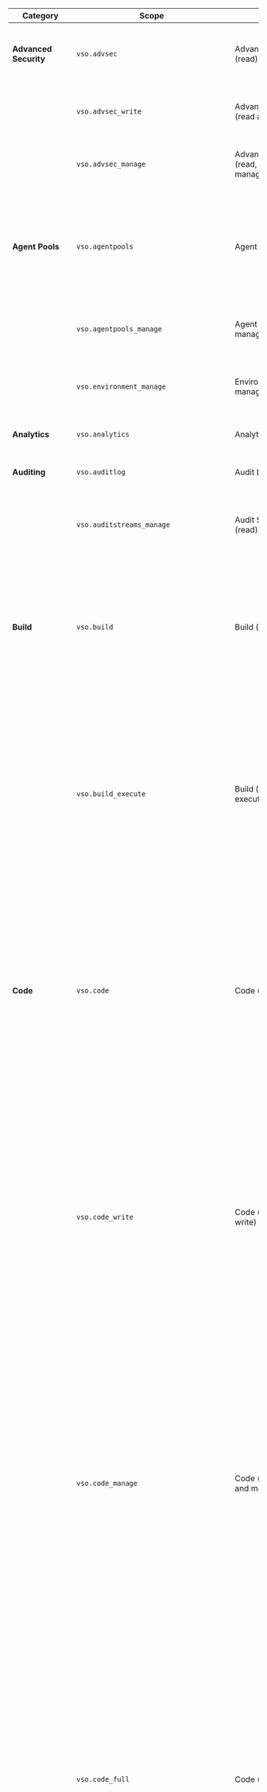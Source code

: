 | Category | Scope | Name | Description | Inherits From |
| -------- | ----- | ---- | ----------- | --------------|
| **Advanced Security** | `vso.advsec` | AdvancedSecurity (read) | Grants the ability to read alerts, result instances, analysis result instances. |
| | `vso.advsec_write` | AdvancedSecurity (read and write) |Grants the ability to upload analyses in sarif | `vso.advsec` |
| | `vso.advsec_manage` | AdvancedSecurity (read, write, and manage) |Grants the ability to upload analyses in sarif | `vso.advsec_write` |
| **Agent Pools** | `vso.agentpools` | Agent Pools (read) | Grants the ability to view tasks, pools, queues, agents, and currently running or recently completed jobs for agents. |
| | `vso.agentpools_manage` | Agent Pools (read, manage) | Grants the ability to manage pools, queues, and agents. | `vso.agentpools` |
| | `vso.environment_manage` | Environment (read, manage) | Grants the ability to manage pools, queues, agents, and environments. | `vso.agentpools_manage` |
| **Analytics** | `vso.analytics` | Analytics (read) | Grants the ability to query analytics data. |
| **Auditing** | `vso.auditlog` | Audit Log (read) | Grants the ability to read the auditing log to users. |
| | `vso.auditstreams_manage` | Audit Streams (read) | Grants the ability to manage auditing streams to users. | `vso.auditlog` |
| **Build** | `vso.build` | Build (read) | Grants the ability to access build artifacts, including build results, definitions, and requests, and the ability to receive notifications about build events via service hooks. | `vso.hooks_write` |
| | `vso.build_execute` | Build (read and execute) | Grants the ability to access build artifacts, including build results, definitions, and requests, and the ability to queue a build, update build properties, and the ability to receive notifications about build events via service hooks. | `vso.build` |
| **Code** | `vso.code` | Code (read) | Grants the ability to read source code and metadata about commits, changesets, branches, and other version control artifacts. Also grants the ability to search code and get notified about version control events via service hooks. | `vso.hooks_write` |
| | `vso.code_write` | Code (read and write) | Grants the ability to read, update, and delete source code, access metadata about commits, changesets, branches, and other version control artifacts. Also grants the ability to create and manage pull requests and code reviews and to receive notifications about version control events via service hooks. | `vso.code` |
| | `vso.code_manage` | Code (read, write, and manage) | Grants the ability to read, update, and delete source code, access metadata about commits, changesets, branches, and other version control artifacts. Also grants the ability to create and manage code repositories, create and manage pull requests and code reviews, and to receive notifications about version control events via service hooks. | `vso.code_write` |
| | `vso.code_full` | Code (full) | Grants full access to source code, metadata about commits, changesets, branches, and other version control artifacts. Also grants the ability to create and manage code repositories, create and manage pull requests and code reviews, and to receive notifications about version control events via service hooks. Also includes limited support for Client OM APIs. | `vso.code_manage` |
| | `vso.code_status` | Code (status) | Grants the ability to read and write commit and pull request status. |
| **Connected Server** | `vso.connected_server` | Connected Server | Grants the ability to access endpoints needed from an on-prem connected server. |
| **Entitlements** | `vso.entitlements` | Entitlements (Read) | Provides read only access to licensing entitlements endpoint to get account entitlements. |
| | `vso.memberentitlementmanagement` | MemberEntitlement Management (read) | Grants the ability to read users, their licenses as well as projects and extensions they can access. |
| | `vso.memberentitlementmanagement_write` | MemberEntitlement Management (write) | Grants the ability to manage users, their licenses as well as projects and extensions they can access. |  `vso.memberentitlementmanagement` |
| **Extensions** | `vso.extension` | Extensions (read) | Grants the ability to read installed extensions. | `vso.profile` |
| | `vso.extension_manage` | Extensions (read and manage) | Grants the ability to install, uninstall, and perform other administrative actions on installed extensions. | `vso.extension` |
| | `vso.extension.data` | Extension data (read) | Grants the ability to read data (settings and documents) stored by installed extensions. | `vso.profile` |
| | `vso.extension.data_write` | Extension data (read and write) | Grants the ability to read and write data (settings and documents) stored by installed extensions. | `vso.extension.data` |
| **Github Connections** | `vso.githubconnections` | GitHub Connections (read) | Grants the ability to read GitHub connections and GitHub repositories data. |
| | `vso.githubconnections_manage` | GitHub Connections (read and manage) | Grants the ability to read and manage GitHub connections and GitHub repositories data | `vso.githubconnections` |
| **Graph & identity** | `vso.graph` | Graph (read) | Grants the ability to read user, group, scope, and group membership information. |
| | `vso.graph_manage` | Graph (manage) | Grants the ability to read user, group, scope and group membership information, and to add users, groups, and manage group memberships. | `vso.graph` |
| | `vso.identity` | Identity (read) | Grants the ability to read identities and groups. |
| | `vso.identity_manage` | Identity (manage) | Grants the ability to read, write, and manage identities and groups. | `vso.identity` |
| **Machine Group** | `vso.machinegroup_manage` | Deployment group (read, manage) | Provides ability to manage deployment group and agent pools. | `vso.agentpools_manage ` |
| **Marketplace** | `vso.gallery` | Marketplace | Grants read access to public and private items and publishers. | `vso.profile` |
| | `vso.gallery_acquire` | Marketplace (acquire) | Grants read access and the ability to acquire items. | `vso.gallery` |
| | `vso.gallery_publish` | Marketplace (publish) | Grants read access and the ability to upload, update, and share items. | `vso.gallery` |
| | `vso.gallery_manage` | Marketplace (manage) | Grants read access and the ability to publish and manage items and publishers. | `vso.gallery_publish` |
| **Notifications** | `vso.notification` | Notifications (read) | Provides read access to subscriptions and event metadata, including filterable field values. | `vso.profile` |
| | `vso.notification_write` | Notifications (write) | Provides read and write access to subscriptions and read access to event metadata, including filterable field values. | `vso.notification` |
| | `vso.notification_manage` | Notifications (manage) | Provides read, write, and management access to subscriptions and read access to event metadata, including filterable field values. | `vso.notification_write` |
| | `vso.notification_diagnostics` | Notifications (diagnostics) | Provides access to notification-related diagnostic logs and provides the ability to enable diagnostics for individual subscriptions. | `vso.notification` |
| **Packaging** | `vso.packaging` | Packaging (read) | Grants the ability to read feeds and packages. | `vso.profile` |
| | `vso.packaging_write` | Packaging (read and write) | Grants the ability to create and read feeds and packages. | `vso.packaging` |
| | `vso.packaging_manage` | Packaging (read, write, and manage) | Grants the ability to create, read, update, and delete feeds and packages. | `vso.packaging_write` |
| **Pipeline Resources** | `vso.pipelineresources_use` | Pipeline Resources (use) | Grants the ability to approve a pipeline's request to use a protected resource: agent pool, environment, queue, repository, secure files, service connection, and variable group. |
| | `vso.pipelineresources_manage` | Pipeline Resources (use and manage) | Grants the ability to manage a protected resource or a pipeline's request to use a protected resource: agent pool, environment, queue, repository, secure files, service connection, and variable group. | `vso.pipelineresources_manage` |
| **Project and Team** | `vso.project` | Project and team (read) | Grants the ability to read projects and teams. |
| | `vso.project_write` | Project and team (read and write) | Grants the ability to read and update projects and teams. | `vso.project` |
| | `vso.project_manage` | Project and team (read, write and manage) | Grants the ability to create, read, update, and delete projects and teams. | `vso.project_write` |
| **Release** | `vso.release` | Release (read) | Grants the ability to read release artifacts, including releases, release definitions and release environment. | `vso.profile` |
| | `vso.release_execute` | Release (read, write and execute) | Grants the ability to read and update release artifacts, including releases, release definitions and release environment, and the ability to queue a new release. | `vso.release` | 
| | `vso.release_manage` | Release (read, write, execute and manage) | Grants the ability to read, update, and delete release artifacts, including releases, release definitions and release environment, and the ability to queue and approve a new release. | `vso.release_manage` |
| **Secure Files** | `vso.securefiles_read` | Secure Files (read) | Grants the ability to read secure files. |
| | `vso.securefiles_write` | Secure Files (read, create) | Grants the ability to read and create secure files. | `vso.securefiles_read` |
| | `vso.securefiles_manage` | Secure Files (read, create, and manage) | Grants the ability to read, create, and manage secure files. | `vso.securefiles_write` |
| **Security** | `vso.security_manage` | Security (manage) | Grants the ability to read, write, and manage security permissions. |
| **Service Connections** | `vso.serviceendpoint` | Service Endpoints (read) | Grants the ability to read service endpoints. | `vso.profile` |
| | `vso.serviceendpoint_query` | Service Endpoints (read and query) | Grants the ability to read and query service endpoints. | `vso.serviceendpoint` |
| | `vso.serviceendpoint_manage` | Service Endpoints (read, query and manage) | Grants the ability to read, query, and manage service endpoints. | `vso.serviceendpoint_query` |
| **Service Hooks** | `vso.hooks` | Service hooks (read) | Grants the ability to read service hook subscriptions and metadata, including supported events, consumers, and actions. (No longer public.) | `vso.profile` |
| | `vso.hooks_write` | Service hooks (read and write) | Grants the ability to create and update service hook subscriptions and read metadata, including supported events, consumers, and actions. (No longer public.) | `vso.hooks` |
| | `vso.hooks_interact` | Service hooks (interact) | Grants the ability to interact and perform actions on events received via service hooks. (No longer public.) | `vso.profile` |
| **Settings** | `vso.settings` | Settings (read) | Grants the ability to read settings. |
| | `vso.settings_write` | Settings (read and write) | Grants the ability to create and read settings. |
| **Symbols** | `vso.symbols` | Symbols (read) | Grants the ability to read symbols. | `vso.profile` |
| | `vso.symbols_write` | Symbols (read and write) | Grants the ability to read and write symbols. | `vso.symbols` |
| | `vso.symbols_manage` | Symbols (read, write and manage) | Grants the ability to read, write, and manage symbols. | `vso.symbols_write` |
| **Task Groups** | `vso.taskgroups_read` | Task Groups (read) | Grants the ability to read task groups. |
| | `vso.taskgroups_write` | Task Groups (read, create) | Grants the ability to read and create task groups. | `vso.taskgroups_read` |
| | `vso.taskgroups_manage` | Task Groups (read, create and manage) | Grants the ability to read, create and manage taskgroups. | `vso.taskgroups_write` |
| **Team Dashboard** | `vso.dashboards` | Team dashboards (read) | Grants the ability to read team dashboard information. |
| | `vso.dashboards_manage` | Team dashboards (manage) | Grants the ability to manage team dashboard information. | `vso.dashboards` |
| **Test Management** | `vso.test` | Test management (read) | Grants the ability to read test plans, cases, results and other test management related artifacts. | `vso.profile` |
| | `vso.test_write` | Test management (read and write) | Grants the ability to read, create, and update test plans, cases, results and other test management related artifacts. | `vso.test` |
| **Threads** | `vso.threads_full` | PR threads | Grants the ability to read and write to pull request comment threads. |
| **Tokens** | `vso.tokens` | Delegated Authorization Tokens | Grants the ability to manage delegated authorization tokens to users. |
| | `vso.tokenadministration` | Token Administration | Grants the ability to manage (view and revoke) existing tokens to organization administrators. |
| **User Profile** | `vso.profile` | User profile (read) | Grants the ability to read your profile, accounts, collections, projects, teams, and other top-level organizational artifacts. |
| | `vso.profile_write` | User profile (write) | Grants the ability to write to your profile. | `vso.profile` |
| **Variable Groups** | `vso.variablegroups_read` | Variable Groups (read) | Grants the ability to read variable groups. |
| | `vso.variablegroups_write` | Variable Groups (read, create) | Grants the ability to read and create variable groups. | `vso.variablegroups_read` |
| | `vso.variablegroups_manage` | Variable Groups (read, create and manage) | Grants the ability to read, create and manage variable groups. | `vso.variablegroups_write` |
| **Wiki** | `vso.wiki` | Wiki (read) | Grants the ability to read wikis, wiki pages and wiki attachments. Also grants the ability to search wiki pages. |
| | `vso.wiki_write` | Wiki (read and write) | Grants the ability to read, create and updates wikis, wiki pages and wiki attachments. | `vso.wiki` |
| **Work Items** | `vso.work` | Work items (read) | Grants the ability to read work items, queries, boards, area and iterations paths, and other work item tracking related metadata. Also grants the ability to execute queries, search work items and to receive notifications about work item events via service hooks. | `vso.hooks_write` |
| | `vso.work_write` | Work items (read and write) | Grants the ability to read, create, and update work items and queries, update board metadata, read area and iterations paths other work item tracking related metadata, execute queries, and to receive notifications about work item events via service hooks. | `vso.work` |
| | `vso.work_full` | Work items (full) | Grants full access to work items, queries, backlogs, plans, and work item tracking metadata. Also provides the ability to receive notifications about work item events via service hooks. | `vso.work_write` |
| **User Impersonation** | `user_impersonation` | User Impersonation | Have full access to Visual Studio Team Services REST APIs. **Request and/or consent this scope with caution as it is very powerful!** |

